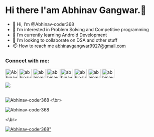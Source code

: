 # Hi there I'am Abhinav Gangwar.👋
- 👋 Hi, I’m @Abhinav-coder368
- 👀 I’m interested in Problem Solving and Competitive programming
- 🌱 I’m currently learning Android Development
- 💞️ I’m looking to collaborate on DSA and other stuff
- 📫 How to reach me abhinavgangwar9927@gmail.com
<h3 align="left">Connect with me:</h3>
<p align="left">
<a href="https://twitter.com/AbhinavGangwa16" target="blank"><img align="center" src="https://raw.githubusercontent.com/rahuldkjain/github-profile-readme-generator/master/src/images/icons/Social/twitter.svg" alt="AbhinavGangwa16" height="30" width="40" /></a>
<a href="https://linkedin.com/in/abhinav-coder368" target="blank"><img align="center" src="https://raw.githubusercontent.com/rahuldkjain/github-profile-readme-generator/master/src/images/icons/Social/linked-in-alt.svg" alt="abhinav-coder368" height="30" width="40" /></a>
<a href="https://instagram.com/abhinav_gangwar56" target="blank"><img align="center" src="https://raw.githubusercontent.com/rahuldkjain/github-profile-readme-generator/master/src/images/icons/Social/instagram.svg" alt="abhinav_gangwar56" height="30" width="40" /></a>
<a href="https://www.codechef.com/users/abhinav_1729" target="blank"><img align="center" src="https://cdn.jsdelivr.net/npm/simple-icons@3.1.0/icons/codechef.svg" alt="abhinav_1729" height="30" width="40" /></a>
<a href="https://www.hackerrank.com/abhinavgangwar91" target="blank"><img align="center" src="https://raw.githubusercontent.com/rahuldkjain/github-profile-readme-generator/master/src/images/icons/Social/hackerrank.svg" alt="abhinavgangwar91" height="30" width="40" /></a>
<a href="https://codeforces.com/profile/abhinav_1729" target="blank"><img align="center" src="https://raw.githubusercontent.com/rahuldkjain/github-profile-readme-generator/master/src/images/icons/Social/codeforces.svg" alt="abhinav_1729" height="30" width="40" /></a>
<a href="https://www.leetcode.com/abhinavgangwar9927" target="blank"><img align="center" src="https://raw.githubusercontent.com/rahuldkjain/github-profile-readme-generator/master/src/images/icons/Social/leet-code.svg" alt="abhinavgangwar9927" height="30" width="40" /></a>
<a href="https://auth.geeksforgeeks.org/user/abhinavgangwar9927" target="blank"><img align="center" src="https://raw.githubusercontent.com/rahuldkjain/github-profile-readme-generator/master/src/images/icons/Social/geeks-for-geeks.svg" alt="abhinavgangwar9927" height="30" width="40" /></a>
</p>




<img  src= "https://github-readme-stats.vercel.app/api?username=Abhinav-coder368&&show_icons=true&title_color=ffffff&icon_color=bb2acf&text_color=daf7dc&bg_color=151515">

<!---
Abhinav-coder368/Abhinav-coder368 is a ✨ special ✨ repository because its `README.md` (this file) appears on your GitHub profile.
You can click the Preview link to take a look at your changes.
--->
<br>


<br>
<p><img align="left" src="https://github-readme-stats.vercel.app/api/top-langs?username=Abhinav-coder368&show_icons=true&locale=en&layout=compact" alt="Abhinav-coder368" /></p>
<\br>
<p><img align="center" src="https://github-readme-streak-stats.herokuapp.com/?user=Abhinav-coder368&" alt="Abhinav-coder368" /></p>
<\br>
<p align="left"> <a href="https://github.com/ryo-ma/github-profile-trophy"><img src="https://github-profile-trophy.vercel.app/?username=Abhinav-coder368" alt=Abhinav-coder368" /></a> </p>
